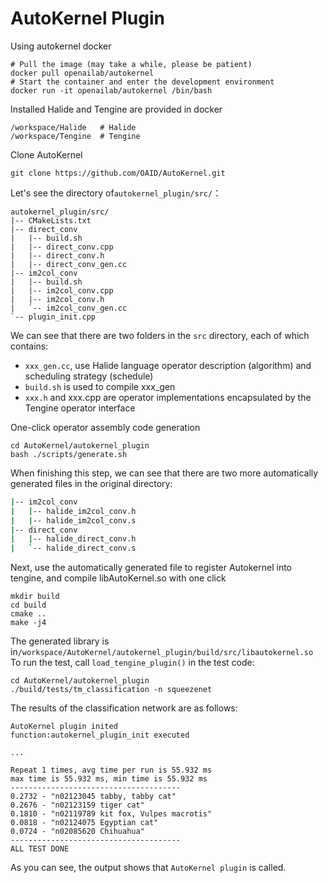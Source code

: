 # AutoKernel Plugin

Using autokernel docker

```
# Pull the image (may take a while, please be patient)   
docker pull openailab/autokernel
# Start the container and enter the development environment    
docker run -it openailab/autokernel /bin/bash
```
Installed Halide and Tengine are provided in docker    
```
/workspace/Halide	# Halide
/workspace/Tengine  # Tengine
```

Clone AutoKernel  
```
git clone https://github.com/OAID/AutoKernel.git
```
Let's see the directory of`autokernel_plugin/src/`：
```
autokernel_plugin/src/
|-- CMakeLists.txt
|-- direct_conv
|   |-- build.sh
|   |-- direct_conv.cpp
|   |-- direct_conv.h
|   |-- direct_conv_gen.cc
|-- im2col_conv
|   |-- build.sh
|   |-- im2col_conv.cpp
|   |-- im2col_conv.h
|   `-- im2col_conv_gen.cc
`-- plugin_init.cpp
```
We can see that there are two folders in the `src` directory, each of which contains:   
- `xxx_gen.cc`, use Halide language operator description (algorithm) and scheduling strategy (schedule)   
- `build.sh` is used to compile xxx_gen    
- `xxx.h` and xxx.cpp are operator implementations encapsulated by the Tengine operator interface     

One-click operator assembly code generation    
```
cd AutoKernel/autokernel_plugin
bash ./scripts/generate.sh
```
When finishing this step, we can see that there are two more automatically generated files in the original directory:   
```bash
|-- im2col_conv
|   |-- halide_im2col_conv.h
|   |-- halide_im2col_conv.s
|-- direct_conv
|   |-- halide_direct_conv.h
|   `-- halide_direct_conv.s
```
Next, use the automatically generated file to register Autokernel into tengine, and compile libAutoKernel.so with one click    
```
mkdir build
cd build
cmake ..
make -j4
```
The generated library is in`/workspace/AutoKernel/autokernel_plugin/build/src/libautokernel.so`
To run the test, call `load_tengine_plugin()` in the test code:    
```
cd AutoKernel/autokernel_plugin
./build/tests/tm_classification -n squeezenet
```
The results of the classification network are as follows:   

```
AutoKernel plugin inited
function:autokernel_plugin_init executed

...

Repeat 1 times, avg time per run is 55.932 ms
max time is 55.932 ms, min time is 55.932 ms
--------------------------------------
0.2732 - "n02123045 tabby, tabby cat"
0.2676 - "n02123159 tiger cat"
0.1810 - "n02119789 kit fox, Vulpes macrotis"
0.0818 - "n02124075 Egyptian cat"
0.0724 - "n02085620 Chihuahua"
--------------------------------------
ALL TEST DONE
```
As you can see, the output shows that `AutoKernel plugin` is called.    
